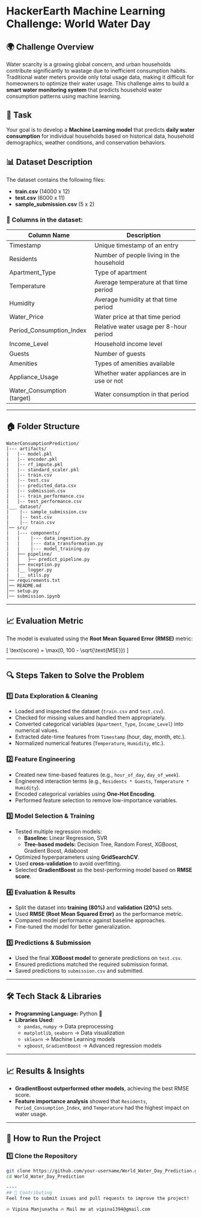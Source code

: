 # HackerEarth Machine Learning Challenge: World Water Day

## 🌍 Challenge Overview
Water scarcity is a growing global concern, and urban households contribute significantly to wastage due to inefficient consumption habits. Traditional water meters provide only total usage data, making it difficult for homeowners to optimize their water usage. This challenge aims to build a **smart water monitoring system** that predicts household water consumption patterns using machine learning.

## 🚀 Task
Your goal is to develop a **Machine Learning model** that predicts **daily water consumption** for individual households based on historical data, household demographics, weather conditions, and conservation behaviors.

## 📊 Dataset Description
The dataset contains the following files:
- **train.csv** (14000 x 12)
- **test.csv** (6000 x 11)
- **sample_submission.csv** (5 x 2)

### 📌 Columns in the dataset:
| Column Name                 | Description |
|-----------------------------|-------------|
| Timestamp                   | Unique timestamp of an entry |
| Residents                   | Number of people living in the household |
| Apartment_Type              | Type of apartment |
| Temperature                 | Average temperature at that time period |
| Humidity                    | Average humidity at that time period |
| Water_Price                 | Water price at that time period |
| Period_Consumption_Index    | Relative water usage per 8-hour period |
| Income_Level                | Household income level |
| Guests                      | Number of guests |
| Amenities                   | Types of amenities available |
| Appliance_Usage             | Whether water appliances are in use or not |
| Water_Consumption (target)  | Water consumption in that period |

----

## 🏠 Folder Structure

```
WaterConsumptionPrediction/
|--- artifacts/
|   |-- model.pkl
|   |-- encoder.pkl
|   |-- rf_impute.pkl
|   |-- standard_scaler.pkl
|   |-- train.csv
|   |-- test.csv
|   |-- predicted_data.csv
|   |-- submission.csv
|   |-- train_performance.csv
|   |-- test_performance.csv
|___ dataset/
|    |-- sample_submission.csv
|    |-- test.csv
|    |-- train.csv
│── src/
|   |--- components/
|   |    |--- data_ingestion.py
|   |    |--- data_transformation.py
|   |    |--- model_training.py
|   ├── pipeline/
|   │   ├── predict_pipeline.py
|   ├── exception.py
|   |__ logger.py
|   |__ utils.py
│── requirements.txt
│── README.md
│── setup.py
│── submission.ipynb
```

---

## 📈 Evaluation Metric
The model is evaluated using the **Root Mean Squared Error (RMSE)** metric:

\[ \text{score} = \max(0, 100 - \sqrt{\text{MSE}}) \]

---

## 🔍 Steps Taken to Solve the Problem  

### 1️⃣ **Data Exploration & Cleaning**
- Loaded and inspected the dataset (`train.csv` and `test.csv`).
- Checked for missing values and handled them appropriately.
- Converted categorical variables (`Apartment_Type`, `Income_Level`) into numerical values.
- Extracted date-time features from `Timestamp` (hour, day, month, etc.).
- Normalized numerical features (`Temperature`, `Humidity`, etc.).

### 2️⃣ **Feature Engineering**
- Created new time-based features (e.g., `hour_of_day`, `day_of_week`).
- Engineered interaction terms (e.g., `Residents * Guests`, `Temperature * Humidity`).
- Encoded categorical variables using **One-Hot Encoding**.
- Performed feature selection to remove low-importance variables.

### 3️⃣ **Model Selection & Training**
- Tested multiple regression models:
  - **Baseline:** Linear Regression, SVR
  - **Tree-based models:** Decision Tree, Random Forest, XGBoost, Gradient Boost, Adaboost
- Optimized hyperparameters using **GridSearchCV**.
- Used **cross-validation** to avoid overfitting.
- Selected **GradientBoost** as the best-performing model based on **RMSE score**.

### 4️⃣ **Evaluation & Results**
- Split the dataset into **training (80%)** and **validation (20%)** sets.
- Used **RMSE (Root Mean Squared Error)** as the performance metric.
- Compared model performance against baseline approaches.
- Fine-tuned the model for better generalization.

### 5️⃣ **Predictions & Submission**
- Used the final **XGBoost model** to generate predictions on `test.csv`.
- Ensured predictions matched the required submission format.
- Saved predictions to `submission.csv` and submitted.

---

## 🛠️ Tech Stack & Libraries  
- **Programming Language:** Python 🐍  
- **Libraries Used:**  
  - `pandas`, `numpy` → Data preprocessing  
  - `matplotlib`, `seaborn` → Data visualization  
  - `sklearn` → Machine Learning models  
  - `xgboost`, `GradientBoost` → Advanced regression models   

---

## 📈 Results & Insights  
- **GradientBoost outperformed other models**, achieving the best RMSE score.  
- **Feature importance analysis** showed that `Residents`, `Period_Consumption_Index`, and `Temperature` had the highest impact on water usage.  

---

## 🚀 How to Run the Project  

### 1️⃣ **Clone the Repository**  
```bash
git clone https://github.com/your-username/World_Water_Day_Prediction.git
cd World_Water_Day_Prediction

---- 
## 🤝 Contributing
Feel free to submit issues and pull requests to improve the project!

🔥 Vipina Manjunatha 🔥 Mail me at vipina1394@gmail.com